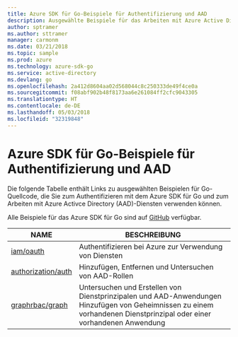 ```yaml
---
title: Azure SDK für Go-Beispiele für Authentifizierung und AAD
description: Ausgewählte Beispiele für das Arbeiten mit Azure Active Directory (AAD) und Authentifizierung aus dem Azure SDK für Go
author: sptramer
ms.author: sttramer
manager: carmonm
ms.date: 03/21/2018
ms.topic: sample
ms.prod: azure
ms.technology: azure-sdk-go
ms.service: active-directory
ms.devlang: go
ms.openlocfilehash: 2a412d8604aa02d568044c8c250333de49f4ce0a
ms.sourcegitcommit: f08abf902b48f8173aa6e261084ff2cfc9043305
ms.translationtype: HT
ms.contentlocale: de-DE
ms.lasthandoff: 05/03/2018
ms.locfileid: "32319848"
---
```

# <a name="azure-sdk-for-go-samples-for-authentication-and-aad"></a>Azure SDK für Go-Beispiele für Authentifizierung und AAD

Die folgende Tabelle enthält Links zu ausgewählten Beispielen für Go-Quellcode, die Sie zum Authentifizieren mit dem Azure SDK für Go und zum Arbeiten mit Azure Activce Directory (AAD)-Diensten verwenden können. 

Alle Beispiele für das Azure SDK für Go sind auf [GitHub](https://github.com/Azure-Samples/azure-sdk-for-go-samples) verfügbar.

| NAME | BESCHREIBUNG |
|------|-------------|
| [iam/oauth](https://github.com/Azure-Samples/azure-sdk-for-go-samples/blob/master/iam/oauth.go) | Authentifizieren bei Azure zur Verwendung von Diensten |
| [authorization/auth](https://github.com/Azure-Samples/azure-sdk-for-go-samples/blob/master/authorization/auth.go) | Hinzufügen, Entfernen und Untersuchen von AAD-Rollen |
| [graphrbac/graph](https://github.com/Azure-Samples/azure-sdk-for-go-samples/blob/master/graphrbac/graph.go) | Untersuchen und Erstellen von Dienstprinzipalen und AAD-Anwendungen Hinzufügen von Geheimnissen zu einem vorhandenen Dienstprinzipal oder einer vorhandenen Anwendung |

